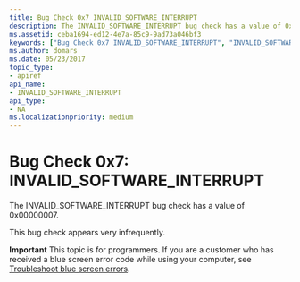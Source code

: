 ```yaml
---
title: Bug Check 0x7 INVALID_SOFTWARE_INTERRUPT
description: The INVALID_SOFTWARE_INTERRUPT bug check has a value of 0x00000007.This bug check appears very infrequently.
ms.assetid: ceba1694-ed12-4e7a-85c9-9ad73a046bf3
keywords: ["Bug Check 0x7 INVALID_SOFTWARE_INTERRUPT", "INVALID_SOFTWARE_INTERRUPT"]
ms.author: domars
ms.date: 05/23/2017
topic_type:
- apiref
api_name:
- INVALID_SOFTWARE_INTERRUPT
api_type:
- NA
ms.localizationpriority: medium
---
```


# Bug Check 0x7: INVALID\_SOFTWARE\_INTERRUPT


The INVALID\_SOFTWARE\_INTERRUPT bug check has a value of 0x00000007.

This bug check appears very infrequently.

**Important** This topic is for programmers. If you are a customer who has received a blue screen error code while using your computer, see [Troubleshoot blue screen errors](https://windows.microsoft.com/windows-10/troubleshoot-blue-screen-errors).

 

 




